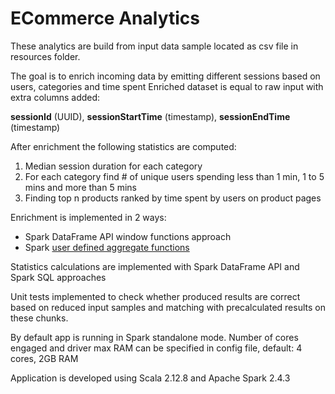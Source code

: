 ECommerce Analytics
===================

These analytics are build from input data sample located as csv file in resources folder.

The goal is to enrich incoming data by emitting different sessions based on users, categories and time spent
Enriched dataset is equal to raw input with extra columns added:

**sessionId** (UUID), **sessionStartTime** (timestamp), **sessionEndTime** (timestamp)

After enrichment the following statistics are computed:

1) Median session duration for each category
2) For each category find # of unique users spending less than 1 min, 1 to 5 mins and more than 5 mins
3) Finding top n products ranked by time spent by users on product pages

Enrichment is implemented in 2 ways:
* Spark DataFrame API window functions approach
* Spark [user defined aggregate functions](https://spark.apache.org/docs/latest/api/java/org/apache/spark/sql/expressions/UserDefinedAggregateFunction.html)

Statistics calculations are implemented with Spark DataFrame API and Spark SQL approaches

Unit tests implemented to check whether produced results are correct based on
reduced input samples and matching with precalculated results on these chunks.

By default app is running in Spark standalone mode. Number of cores engaged and driver max RAM can be specified in
config file, default: 4 cores, 2GB RAM

Application is developed using Scala 2.12.8 and Apache Spark 2.4.3